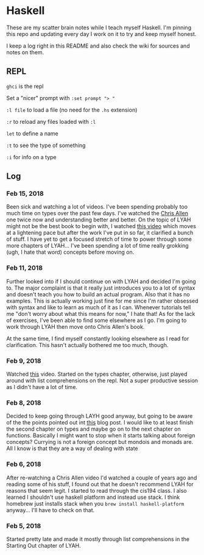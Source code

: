 Haskell
=======

These are my scatter brain notes while I teach myself Haskell.  I'm pinning this
repo and updating every day I work on it to try and keep myself honest.

I keep a log right in this README and also check the wiki for sources and notes
on them.

REPL
----

`ghci` is the repl

Set a "nicer" prompt with `:set prompt "> "`

`:l file` to load a file (no need for the `.hs` extension)

`:r` to reload any files loaded with `:l`

`let` to define a name

`:t` to see the type of something

`:i` for info on a type


Log
---

### Feb 15, 2018

Been sick and watching a lot of videos.  I've been spending probably too much
time on types over the past few days.  I've watched the [Chris
Allen](https://www.youtube.com/watch?v=p-NBJm0kIYU&t=43s) one twice now and
understanding better and better.  On the topic of LYAH might not be the best
book to begin with, I watched
[this video](https://www.youtube.com/watch?v=02_H3LjqMr8) which moves at
a lightening pace but after the work I've put in so far, it clarified a bunch of
stuff.  I have yet to get a focused stretch of time to power through some
more chapters of LYAH... I've been spending a lot of time really grokking
(ugh, I hate that word) concepts before moving on.

### Feb 11, 2018

Further looked into if I should continue on with LYAH and
decided I'm going to.  The major complaint is that it really just introduces you
to a lot of syntax and doesn't teach you how to build an actual program.  Also
that it has no examples.  This is actually working just fine for me since I'm
rather obsessed with syntax and like to learn as much of it as I can.  Whenever
tutorials tell me "don't worry about what this means for now," I hate that!  As
for the lack of exercises, I've been able to find some elsewhere as I go.  I'm
going to work through LYAH then move onto Chris Allen's book.

At the same time, I find myself constantly looking elsewhere as I read for
clarification.  This hasn't actually bothered me too much, though.

### Feb 9, 2018

Watched [this](https://www.youtube.com/watch?v=DebDaiYev2M) video.  Started on
the types chapter, otherwise, just played around with list comprehensions on the
repl.  Not a super productive session as I didn't have a lot of time.


### Feb 8, 2018

Decided to keep going through LAYH good anyway, but going to be aware of the the
points pointed out int
[this](http://bitemyapp.com/posts/2014-12-31-functional-education.html) blog
post.  I would like to at least finish the second chapter on types and maybe go
on to the next chapter on functions.  Basically I might want to stop when it
starts talking about foreign concepts?  Currying is not a foreign concept but
mondois and monads are.  All I know is that they are a way of dealing with state


### Feb 6, 2018

After re-watching a Chris Allen video I'd watched a couple of years ago and
reading some of his stuff, I found out that he doesn't recommend LYAH for
reasons that seem legit.  I started to read through the cis194 class.  I also
learned I shouldn't use haskell platform and instead use stack.  I think
homebrew just installs stack when you `brew install haskell-platform` anyway...
I'll have to check on that.


### Feb 5, 2018

Started pretty late and made it mostly through list comprehensions in the
Starting Out chapter of LYAH.
